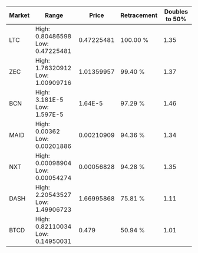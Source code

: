 | Market | Range | Price| Retracement | Doubles to 50% |
| --- | --- | --- | --- | --- |
| LTC | High: 0.80486598<br />Low: 0.47225481 | 0.47225481 | 100.00 % | 1.35 |
| ZEC | High: 1.76320912<br />Low: 1.00909716 | 1.01359957 | 99.40 % | 1.37 |
| BCN | High: 3.181E-5<br />Low: 1.597E-5 | 1.64E-5 | 97.29 % | 1.46 |
| MAID | High: 0.00362<br />Low: 0.00201886 | 0.00210909 | 94.36 % | 1.34 |
| NXT | High: 0.00098904<br />Low: 0.00054274 | 0.00056828 | 94.28 % | 1.35 |
| DASH | High: 2.20543527<br />Low: 1.49906723 | 1.66995868 | 75.81 % | 1.11 |
| BTCD | High: 0.82110034<br />Low: 0.14950031 | 0.479 | 50.94 % | 1.01 |
